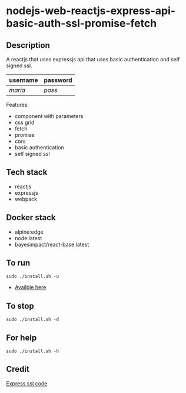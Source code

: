 # nodejs-web-reactjs-express-api-basic-auth-ssl-promise-fetch

## Description
A reactjs that uses expressjs api that uses basic authentication
and self signed ssl.

| username | password |
| -------- | -------- |
| *maria* | *pass* |

Features: 
- component with parameters
- css grid
- fetch
- promise
- cors
- basic authentication
- self signed ssl

## Tech stack
- reactjs
- expressjs
- webpack

## Docker stack
- alpine:edge
- node:latest
- bayesimpact/react-base:latest

## To run
`sudo ./install.sh -u`
- [Availble here](http://localhost/)

## To stop
`sudo ./install.sh -d`

## For help
`sudo ./install.sh -h`

## Credit
[Express ssl code](https://dev.to/omergulen/step-by-step-node-express-ssl-certificate-run-https-server-from-scratch-in-5-steps-5b87)